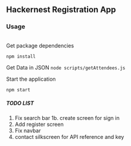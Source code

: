 
## Hackernest Registration App


### Usage

######
Get package dependencies

`npm install`

Get Data in JSON
`node scripts/getAttendees.js`

Start the application

`npm start`



##### TODO LIST

1. Fix search bar
    1b. create screen for sign in
2. Add register screen
3. Fix navbar
4. contact silkscreen for API reference and key
